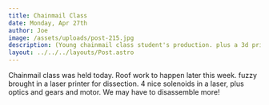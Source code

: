 ```yaml
---
title: Chainmail Class
date: Monday, Apr 27th
author: Joe
image: /assets/uploads/post-215.jpg
description: (Young chainmail class student's production. plus a 3d print.)
layout: ../../../layouts/Post.astro
---
```


Chainmail class was held today.  Roof work to happen later this week.  fuzzy brought in a laser printer for dissection.  4 nice solenoids in a laser, plus optics and gears and motor.  We may have to disassemble more!

